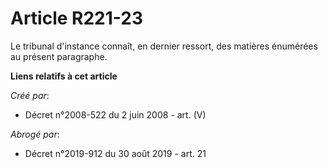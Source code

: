 # Article R221-23

Le tribunal d'instance connaît, en dernier ressort, des matières énumérées au présent paragraphe.

**Liens relatifs à cet article**

_Créé par_:

  - Décret n°2008-522 du 2 juin 2008 - art. (V)

_Abrogé par_:

  - Décret n°2019-912 du 30 août 2019 - art. 21

